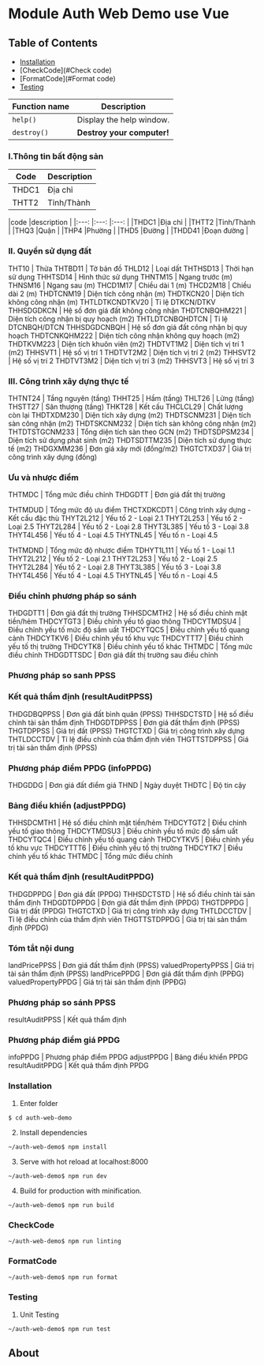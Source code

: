 # Module Auth Web Demo use Vue

## Table of Contents

- [Installation](#installation)
- [CheckCode](#Check code)
- [FormatCode](#Format code)
- [Testing](#testing)

| Function name | Description                    |
| ------------- | ------------------------------ |
| `help()`      | Display the help window.       |
| `destroy()`   | **Destroy your computer!**     |


### I.Thông tin bất động sản
| Code | Description                    |
| ------------- | ------------------------------ |
| THDC1      | Địa chỉ      |
| THTT2   | Tỉnh/Thành     |
   

|code   |description                      |
|:---:  |:---: |:---:                     |
|THDC1  |Địa chỉ                          |
|THTT2  |Tỉnh/Thành                       |
|THQ3   |Quận                             | 
|THP4   |Phường                           |
|THD5   |Đường                            |
|THDD41 |Đoạn đường                       |


### II. Quyền sử dụng đất
THT10 | Thửa
THTBD11 | Tờ bản đồ
THLD12 | Loại dất
THTHSD13 | Thời hạn sử dụng
THHTSD14 | Hình thức sử dụng
THNTM15 | Ngang trước (m)
THNSM16 | Ngang sau (m)
THCD1M17 | Chiều dài 1 (m)
THCD2M18 | Chiều dài 2 (m)
THDTCNM19 | Diện tích công nhận (m)
THDTKCN20 | Diện tích không công nhận (m)
THTLDTKCNDTKV20 | Tỉ lệ DTKCN/DTKV
THHSDGDKCN | Hệ số đơn giá đất không công nhận
THDTCNBQHM221 | Diện tích công nhận bị quy hoạch (m2)
THTLDTCNBQHDTCN | Tỉ lệ DTCNBQH/DTCN
THHSDGDCNBQH | Hệ số đơn giá đất công nhận bị quy hoạch
THDTCNKQHM222 | Diện tích công nhận không quy hoạch (m2)
THDTKVM223 | Diện tích khuôn viên (m2)
THDTVT1M2 | Diện tích vị trí 1 (m2)
THHSVT1 | Hệ số vị trí 1
THDTVT2M2 | Diện tích vị trí 2 (m2)
THHSVT2 | Hệ số vị trí 2
THDTVT3M2 | Diện tích vị trí 3 (m2)
THHSVT3 | Hệ số vị trí 3

### III. Công trình xây dựng thực tế
THTNT24 | Tầng nguyên (tầng)
THHT25 | Hầm (tầng)
THLT26 | Lửng (tầng)
THSTT27 | Sân thượng (tầng)
THKT28 | Kết cấu
THCLCL29 | Chất lượng còn lại
THDTXDM230 | Diện tích xây dựng (m2)
THDTSCNM231 | Diện tích sàn công nhận (m2)
THDTSKCNM232 | Diện tích sàn không công nhận (m2)
THTDTSTGCNM233 | Tổng diện tích sàn theo GCN (m2)
THDTSDPSM234 | Diện tích sử dụng phát sinh (m2)
THDTSDTTM235 | Diện tích sử dụng thực tế (m2)
THDGXMM236 | Đơn giá xây mới (đồng/m2)
THGTCTXD37 | Giá trị công trình xây dựng (đồng)

### Ưu và nhược điểm
THTMDC | Tổng mức điều chỉnh
THDGDTT | Đơn giá đất thị trường

THTMDUD | Tổng mức độ ưu điểm
THCTXDKCDT1 | Công trình xây dựng - Kết cấu đặc thù
THYT2L212 | Yếu tố 2 - Loại 2.1
THYT2L253 | Yếu tố 2 - Loại 2.5
THYT2L284 | Yếu tố 2 - Loại 2.8
THYT3L385 | Yếu tố 3 - Loại 3.8
THYT4L456 | Yếu tố 4 - Loại 4.5
THYTNL45 | Yếu tố n - Loại 4.5

THTMDND | Tổng mức độ nhược điểm
TDHYT1L111 | Yếu tố 1 - Loại 1.1
THYT2L212 | Yếu tố 2 - Loại 2.1
THYT2L253 | Yếu tố 2 - Loại 2.5
THYT2L284 | Yếu tố 2 - Loại 2.8
THYT3L385 | Yếu tố 3 - Loại 3.8
THYT4L456 | Yếu tố 4 - Loại 4.5
THYTNL45 | Yếu tố n - Loại 4.5

### Điều chỉnh phương pháp so sánh
THDGDTT1 | Đơn giá đất thị trường
THHSDCMTH2 | Hệ số điều chỉnh mặt tiền/hẻm
THDCYTGT3 | Điều chỉnh yếu tố giao thông
THDCYTMDSU4 | Điều chỉnh yếu tố mức độ sầm uất
THDCYTQC5 | Điều chỉnh yếu tố quang cảnh
THDCYTKV6 | Điều chỉnh yếu tố khu vực
THDCYTTT7 | Điều chỉnh yếu tố thị trường
THDCYTK8 | Điều chỉnh yếu tố khác
THTMDC | Tổng mức điều chỉnh
THDGDTTSDC | Đơn giá đất thị trường sau điều chỉnh

### Phương pháp so sanh PPSS
### Kết quả thẩm định (resultAuditPPSS)
THDGDBQPPSS | Đơn giá đất bình quân (PPSS)
THHSDCTSTD | Hệ số điều chỉnh tài sản thẩm định
THDGDTDPPSS | Đơn giá đất thẩm định (PPSS)
THGTDPPSS | Giá trị đất (PPSS)
THGTCTXD | Giá trị công trình xây dựng
THTLDCCTDV | Tỉ lệ điều chỉnh của thẩm định viên
THGTTSTDPPSS | Giá trị tài sản thẩm định (PPSS)


### Phương pháp điểm PPDG (infoPPDG)
THDGDDG | Đơn giá đất điểm giá
THND | Ngày duyệt
THDTC | Độ tin cậy

### Bảng điều khiển (adjustPPDG)
THHSDCMTH1 | Hệ số điều chỉnh mặt tiền/hẻm
THDCYTGT2 | Điều chỉnh yếu tố giao thông
THDCYTMDSU3 | Điều chỉnh yếu tố mức độ sầm uất
THDCYTQC4 | Điều chỉnh yếu tố quang cảnh
THDCYTKV5 | Điều chỉnh yếu tố khu vực
THDCYTTT6 | Điều chỉnh yếu tố thị trường
THDCYTK7 | Điều chỉnh yếu tố khác
THTMDC | Tổng mức điều chỉnh

### Kết quả thẩm định (resultAuditPPDG)
THDGDPPDG | Đơn giá đất (PPDG)
THHSDCTSTD | Hệ số điều chỉnh tài sản thẩm định
THDGDTDPPDG | Đơn giá đất thẩm định (PPDG)
THGTDPPDG | Giá trị đất (PPDG)
THGTCTXD | Giá trị công trình xây dựng
THTLDCCTDV | Tỉ lệ điều chỉnh của thẩm định viên
THGTTSTDPPDG | Giá trị tài sản thẩm định (PPDG)

### Tóm tắt nội dung
landPricePPSS |  Đơn giá đất thẩm định (PPSS)
valuedPropertyPPSS |  Giá trị tài sản thẩm định (PPSS)
landPricePPDG | Đơn giá đất thẩm định (PPĐG)
valuedPropertyPPDG | Giá trị tài sản thẩm định (PPĐG)

### Phương pháp so sánh PPSS 
resultAuditPPSS | Kết quả thẩm định

### Phương pháp điểm giá PPDG 
infoPPDG | Phương pháp điểm PPDG
adjustPPDG | Bảng điều khiển PPDG
resultAuditPPDG | Kết quả thẩm định PPDG

### Installation

1. Enter folder
```
$ cd auth-web-demo
```

2. Install dependencies
```
~/auth-web-demo$ npm install
```

3. Serve with hot reload at localhost:8000 
```
~/auth-web-demo$ npm run dev
```

4. Build for production with minification.
```
~/auth-web-demo$ npm run build
```

### CheckCode

```
~/auth-web-demo$ npm run linting
```

### FormatCode

```
~/auth-web-demo$ npm run format
```

### Testing

1. Unit Testing
```
~/auth-web-demo$ npm run test
```

## About
